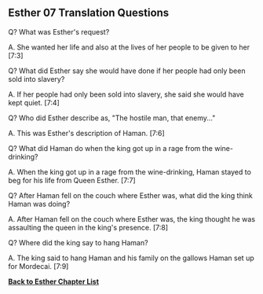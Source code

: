 ## Esther 07 Translation Questions ##

Q? What was Esther's request?

A. She wanted her life and also at the lives of her people to be given to her [7:3]

Q? What did Esther say she would have done if her people had only been sold into slavery?

A. If her people had only been sold into slavery, she said she would have kept quiet. [7:4]

Q? Who did Esther describe as, "The hostile man, that enemy..."

A. This was Esther's description of Haman. [7:6]

Q? What did Haman do when the king got up in a rage from the wine-drinking?

A. When the king got up in a rage from the wine-drinking, Haman stayed to beg for his life from Queen Esther. [7:7]

Q? After Haman fell on the couch where Esther was, what did the king think Haman was doing?

A. After Haman fell on the couch where Esther was, the king thought he was assaulting the queen in the king's presence. [7:8]

Q? Where did the king say to hang Haman?

A. The king said to hang Haman and his family on the gallows Haman set up for Mordecai. [7:9]

__[Back to Esther Chapter List](./)__

